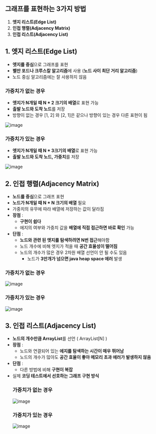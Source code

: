## 그래프를 표현하는 3가지 방법

1. **엣지 리스트(Edge List)**
2. **인접 행렬(Adjacency Matrix)**
3. **인접 리스트(Adjacency List)**

## 1. 엣지 리스트(Edge List)

- **엣지를 중심**으로 그래프를 표현
- **벨만 포드나 크루스칼 알고리즘**에 사용 (**노드 사이 최단 거리 알고리즘**)
- 노드 중심 알고리즘에는 잘 사용하지 않음

### 가중치가 없는 경우

- **엣지가 N개일 때 N * 2 크기의 배열**로 표현 가능
- **출발 노드와 도착 노드**를 저장
- 방향이 없는 경우 [1, 2] 와 [2, 1]은 같으나 방향이 있는 경우 다른 표현이 됨

![image](https://github.com/jaesin463/ssafy-10th-algorithm-study/assets/117919180/6d849960-f443-493e-9053-0cfa97d51908)


### 가중치가 있는 경우

- **엣지가 N개일 때 N * 3크기의 배열**로 표현 가능
- **출발 노드와 도착 노드, 가중치**를 저장

![image](https://github.com/jaesin463/ssafy-10th-algorithm-study/assets/117919180/0041726e-2e8c-4185-8f30-d2a175985dbd)


## 2. 인접 행렬(Adjacency Matrix)

- **노드를 중심**으로 그래프 표현
- **노드가 N개일 때 N * N 크기의 배열** 필요
- 가중치의 유무에 따라 배열에 저장하는 값이 달라짐
- **장점** :
    - **구현이 쉽다**
    - 에지의 여부와 가중치 값을 **배열에 직접 접근하면 바로 확인** 가능
- **단점** :
    - **노드와 관련 된 엣지를 탐색하려면 N번 접근**해야함
    - 노드 개수에 비해 엣지가 적을 때 **공간 효율성이 떨어짐**
    - 노드의 개수가 많은 경우 2차원 배열 선언이 안 될 수도 있음
        - 노드가 **3만개가 넘으면 java heap space 에러** 발생

### 가중치가 없는 경우
![image](https://github.com/jaesin463/ssafy-10th-algorithm-study/assets/117919180/11ec87ad-f943-4034-9f30-52e7de614c4d)


### 가중치가 있는 경우

![image](https://github.com/jaesin463/ssafy-10th-algorithm-study/assets/117919180/3e84b379-85ae-4538-a998-45297e485265)


## 3. 인접 리스트(Adjacency List)

- **노드의 개수만큼 ArrayList**를 선언 ( ArrayList<Object o>[N] )
- **장점** :
    - 노드와 연결되어 있는 **에지를 탐색하는 시간이 매우 뛰어남**
    - 노드의 개수가 많아도 **공간 효율이 좋아 메모리 초과 에러가 발생하지 않음**
- **단점** :
    - 다른 방법에 비해 **구현이 복잡**
- 실제 **코딩 테스트에서 선호하는 그래프 구현 방식**

### 가중치가 없는 경우

![image](https://github.com/jaesin463/ssafy-10th-algorithm-study/assets/117919180/0e4bbc14-f85b-4213-bfa8-9599550674da)


### 가중치가 있는 경우

![image](https://github.com/jaesin463/ssafy-10th-algorithm-study/assets/117919180/d3c23954-4c53-41b1-b6b2-ab1bc3de5388)

